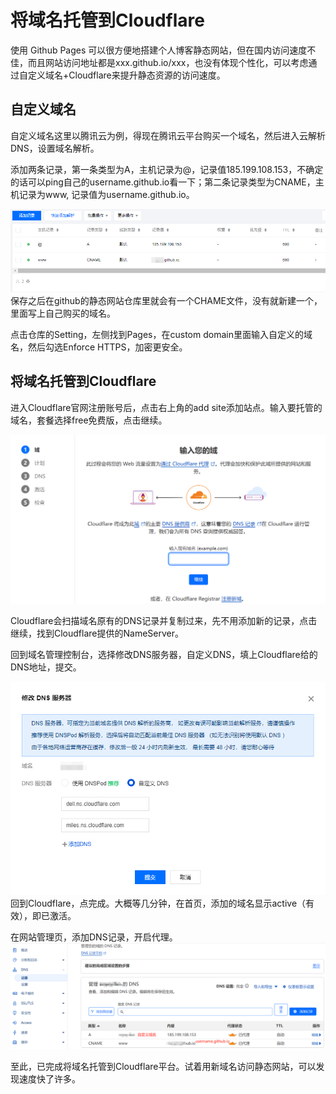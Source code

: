 # 将域名托管到Cloudflare



使用 Github Pages 可以很方便地搭建个人博客静态网站，但在国内访问速度不佳，而且网站访问地址都是xxx.github.io/xxx，也没有体现个性化，可以考虑通过自定义域名+Cloudflare来提升静态资源的访问速度。

## 自定义域名
自定义域名这里以腾讯云为例，得现在腾讯云平台购买一个域名，然后进入云解析DNS，设置域名解析。

添加两条记录，第一条类型为A，主机记录为@，记录值185.199.108.153，不确定的话可以ping自己的username.github.io看一下；第二条记录类型为CNAME，主机记录为www, 记录值为username.github.io。

![img](https://raw.githubusercontent.com/xiaoyir/tuchuangku/main/img/xyr/20240527012821.png)
保存之后在github的静态网站仓库里就会有一个CHAME文件，没有就新建一个，里面写上自己购买的域名。

点击仓库的Setting，左侧找到Pages，在custom domain里面输入自定义的域名，然后勾选Enforce HTTPS，加密更安全。

## 将域名托管到Cloudflare

进入Cloudflare官网注册账号后，点击右上角的add site添加站点。输入要托管的域名，套餐选择free免费版，点击继续。

![img](https://raw.githubusercontent.com/xiaoyir/tuchuangku/main/img/xyr/20240527012837.png)

Cloudflare会扫描域名原有的DNS记录并复制过来，先不用添加新的记录，点击继续，找到Cloudflare提供的NameServer。

回到域名管理控制台，选择修改DNS服务器，自定义DNS，填上Cloudflare给的DNS地址，提交。

![](https://raw.githubusercontent.com/xiaoyir/tuchuangku/main/img/xyr/20240527012729.png)
回到Cloudflare，点完成。大概等几分钟，在首页，添加的域名显示active（有效），即已激活。

在网站管理页，添加DNS记录，开启代理。
![](https://raw.githubusercontent.com/xiaoyir/tuchuangku/main/img/xyr/20240527012730.png)

至此，已完成将域名托管到Cloudflare平台。试着用新域名访问静态网站，可以发现速度快了许多。

